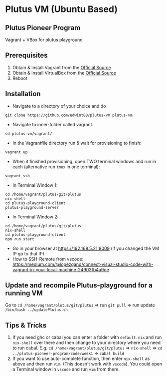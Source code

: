 # Plutus VM (Ubuntu Based)
## Plutus Pioneer Program 
Vagrant + VBox for plutus playground

## Prerequisites

1. Obtain & Install Vagrant from the [Official Source](https://www.vagrantup.com)
2. Obtain & Install VirtualBox from the [Official Source](https://www.virtualbox.org)
3. Reboot

## Installation

* Navigate to a directory of your choice and do

```ssh
git clone https://github.com/edwint88/plutus-vm plutus-vm
```

* Navigate to inner-folder called vagrant.

```ssh
cd plutus-vm/vagrant/
```

* In the Vagrantfile directory run & wait for provisioning to finish:

```ssh
vagrant up
```

* When it finished provisioning, open TWO terminal windows and run in each (alternative run `tmux` in one terminal):

```ssh
vagrant ssh
```
* In Terminal Window 1:

```ssh
cd /home/vagrant/plutus/git/plutus
nix-shell
cd plutus-playground-client
plutus-playground-server
```

* In Terminal Window 2:

```ssh
cd /home/vagrant/plutus/git/plutus
nix-shell
cd plutus-playground-client
npm run start
```
* Go in your browser at https://192.168.5.21:8009 (if you changed the VM IP go to that IP)
* How to SSH-Remote from vscode: https://medium.com/@lopezgand/connect-visual-studio-code-with-vagrant-in-your-local-machine-24903fb4a9de

## Update and recompile Plutus-playground for a running VM 
Go to `cd /home/vagrant/plutus/git/plutus` => run `git pull` => run update `/bin/bash ../updatePlutus.sh`

## Tips & Tricks
1. If you need ghc or cabal you can enter a folder with `default.nix` and run `nix-shell` over there and then change to your directory where you need to run cabal. E.g. `cd /home/vagrant/plutus/git/plutus` => `nix-shell` => `cd ../plutus-pioneer-program/code/week1` => `cabal build`
2. If you want to use auto-complete function, then enter `nix-shell` as above and then run `vim`. (This doesn't work with `vscode`). You could open a Terminal window in `vscode` and run `vim` from there.
